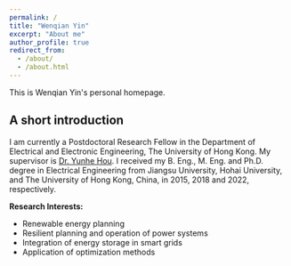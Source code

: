 ```yaml
---
permalink: /
title: "Wenqian Yin"
excerpt: "About me"
author_profile: true
redirect_from: 
  - /about/
  - /about.html
---
```


This is Wenqian Yin's personal homepage. 

## A short introduction
I am currently a Postdoctoral Research Fellow in the Department of Electrical and Electronic Engineering, The University of Hong Kong. My supervisor is [Dr. Yunhe Hou](https:www.eee.hku.hk/people/yhhou/). I received my B. Eng., M. Eng. and Ph.D. degree in Electrical Engineering from Jiangsu University, Hohai University, and The University of Hong Kong, China, in 2015, 2018 and 2022, respectively.

<b>Research Interests:</b>
* Renewable energy planning
* Resilient planning and operation of power systems
* Integration of energy storage in smart grids
* Application of optimization methods
